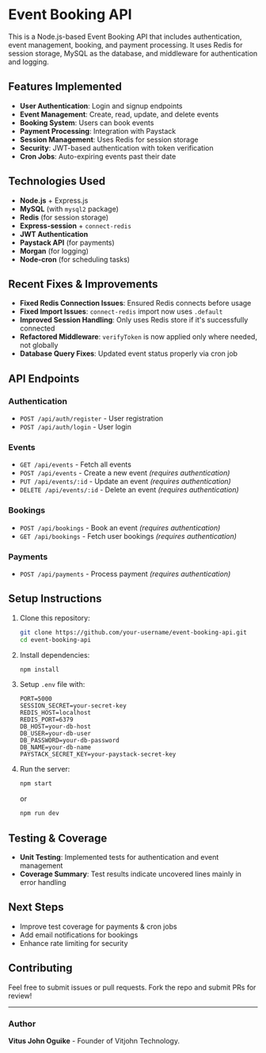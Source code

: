 # Event Booking API

This is a Node.js-based Event Booking API that includes authentication, event management, booking, and payment processing. It uses Redis for session storage, MySQL as the database, and middleware for authentication and logging.

## Features Implemented

- **User Authentication**: Login and signup endpoints
- **Event Management**: Create, read, update, and delete events
- **Booking System**: Users can book events
- **Payment Processing**: Integration with Paystack
- **Session Management**: Uses Redis for session storage
- **Security**: JWT-based authentication with token verification
- **Cron Jobs**: Auto-expiring events past their date

## Technologies Used

- **Node.js** + Express.js
- **MySQL** (with `mysql2` package)
- **Redis** (for session storage)
- **Express-session** + `connect-redis`
- **JWT Authentication**
- **Paystack API** (for payments)
- **Morgan** (for logging)
- **Node-cron** (for scheduling tasks)

## Recent Fixes & Improvements

- **Fixed Redis Connection Issues**: Ensured Redis connects before usage
- **Fixed Import Issues**: `connect-redis` import now uses `.default`
- **Improved Session Handling**: Only uses Redis store if it's successfully connected
- **Refactored Middleware**: `verifyToken` is now applied only where needed, not globally
- **Database Query Fixes**: Updated event status properly via cron job

## API Endpoints

### Authentication
- `POST /api/auth/register` - User registration
- `POST /api/auth/login` - User login

### Events
- `GET /api/events` - Fetch all events
- `POST /api/events` - Create a new event *(requires authentication)*
- `PUT /api/events/:id` - Update an event *(requires authentication)*
- `DELETE /api/events/:id` - Delete an event *(requires authentication)*

### Bookings
- `POST /api/bookings` - Book an event *(requires authentication)*
- `GET /api/bookings` - Fetch user bookings *(requires authentication)*

### Payments
- `POST /api/payments` - Process payment *(requires authentication)*

## Setup Instructions

1. Clone this repository:
   ```sh
   git clone https://github.com/your-username/event-booking-api.git
   cd event-booking-api
   ```
2. Install dependencies:
   ```sh
   npm install
   ```
3. Setup `.env` file with:
   ```env
   PORT=5000
   SESSION_SECRET=your-secret-key
   REDIS_HOST=localhost
   REDIS_PORT=6379
   DB_HOST=your-db-host
   DB_USER=your-db-user
   DB_PASSWORD=your-db-password
   DB_NAME=your-db-name
   PAYSTACK_SECRET_KEY=your-paystack-secret-key
   ```
4. Run the server:
   ```sh
   npm start
   ```
   or
   
   ```sh
   npm run dev
   ```

## Testing & Coverage
- **Unit Testing**: Implemented tests for authentication and event management
- **Coverage Summary**: Test results indicate uncovered lines mainly in error handling

## Next Steps
- Improve test coverage for payments & cron jobs
- Add email notifications for bookings
- Enhance rate limiting for security

## Contributing
Feel free to submit issues or pull requests. Fork the repo and submit PRs for review!

---
### Author
**Vitus John Oguike** - Founder of Vitjohn Technology.

